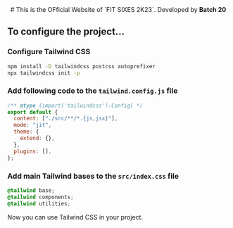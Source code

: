 <center>
# This is the OFficial Website of `FIT SIXES 2K23`.
Developed by <b>Batch 20</b>
</center>

## To configure the project...

### Configure Tailwind CSS

```bash
npm install -D tailwindcss postcss autoprefixer
npx tailwindcss init -p
```

### Add following code to the `tailwind.config.js` file

```js
/** @type {import('tailwindcss').Config} */
export default {
  content: ["./src/**/*.{js,jsx}"],
  mode: "jit",
  theme: {
    extend: {},
  },
  plugins: [],
};
```

### Add main Tailwind bases to the `src/index.css` file

```css
@tailwind base;
@tailwind components;
@tailwind utilities;
```

Now you can use Tailwind CSS in your project.
